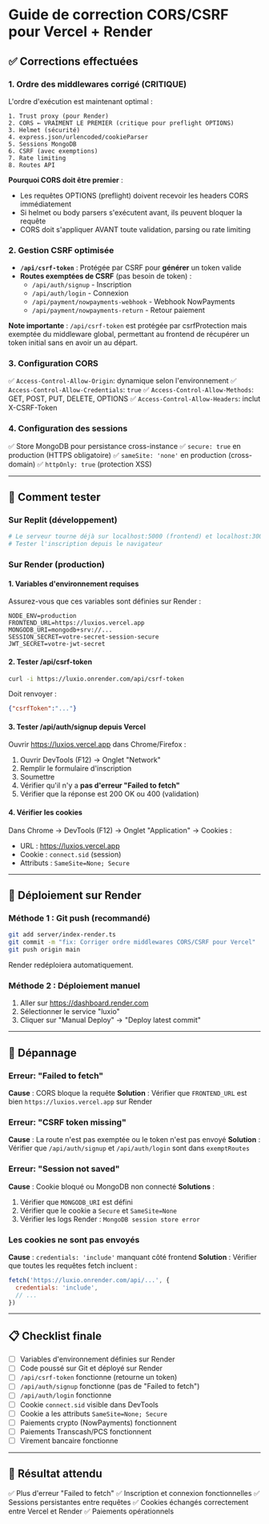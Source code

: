 # Guide de correction CORS/CSRF pour Vercel + Render

## ✅ Corrections effectuées

### 1. Ordre des middlewares corrigé (CRITIQUE)
L'ordre d'exécution est maintenant optimal :
```
1. Trust proxy (pour Render)
2. CORS ← VRAIMENT LE PREMIER (critique pour preflight OPTIONS)
3. Helmet (sécurité)
4. express.json/urlencoded/cookieParser
5. Sessions MongoDB
6. CSRF (avec exemptions)
7. Rate limiting
8. Routes API
```

**Pourquoi CORS doit être premier** :
- Les requêtes OPTIONS (preflight) doivent recevoir les headers CORS immédiatement
- Si helmet ou body parsers s'exécutent avant, ils peuvent bloquer la requête
- CORS doit s'appliquer AVANT toute validation, parsing ou rate limiting

### 2. Gestion CSRF optimisée
- **`/api/csrf-token`** : Protégée par CSRF pour **générer** un token valide
- **Routes exemptées de CSRF** (pas besoin de token) :
  - `/api/auth/signup` - Inscription
  - `/api/auth/login` - Connexion
  - `/api/payment/nowpayments-webhook` - Webhook NowPayments
  - `/api/payment/nowpayments-return` - Retour paiement

**Note importante** : `/api/csrf-token` est protégée par csrfProtection mais exemptée du middleware global, permettant au frontend de récupérer un token initial sans en avoir un au départ.

### 3. Configuration CORS
✅ `Access-Control-Allow-Origin`: dynamique selon l'environnement
✅ `Access-Control-Allow-Credentials`: `true`
✅ `Access-Control-Allow-Methods`: GET, POST, PUT, DELETE, OPTIONS
✅ `Access-Control-Allow-Headers`: inclut X-CSRF-Token

### 4. Configuration des sessions
✅ Store MongoDB pour persistance cross-instance
✅ `secure: true` en production (HTTPS obligatoire)
✅ `sameSite: 'none'` en production (cross-domain)
✅ `httpOnly: true` (protection XSS)

---

## 🧪 Comment tester

### Sur Replit (développement)
```bash
# Le serveur tourne déjà sur localhost:5000 (frontend) et localhost:3001 (backend)
# Tester l'inscription depuis le navigateur
```

### Sur Render (production)

#### 1. Variables d'environnement requises
Assurez-vous que ces variables sont définies sur Render :
```env
NODE_ENV=production
FRONTEND_URL=https://luxios.vercel.app
MONGODB_URI=mongodb+srv://...
SESSION_SECRET=votre-secret-session-secure
JWT_SECRET=votre-jwt-secret
```

#### 2. Tester /api/csrf-token
```bash
curl -i https://luxio.onrender.com/api/csrf-token
```
Doit renvoyer :
```json
{"csrfToken":"..."}
```

#### 3. Tester /api/auth/signup depuis Vercel
Ouvrir https://luxios.vercel.app dans Chrome/Firefox :
1. Ouvrir DevTools (F12) → Onglet "Network"
2. Remplir le formulaire d'inscription
3. Soumettre
4. Vérifier qu'il n'y a **pas d'erreur "Failed to fetch"**
5. Vérifier que la réponse est 200 OK ou 400 (validation)

#### 4. Vérifier les cookies
Dans Chrome → DevTools (F12) → Onglet "Application" → Cookies :
- URL : https://luxios.vercel.app
- Cookie : `connect.sid` (session)
- Attributs : `SameSite=None; Secure`

---

## 🔧 Déploiement sur Render

### Méthode 1 : Git push (recommandé)
```bash
git add server/index-render.ts
git commit -m "fix: Corriger ordre middlewares CORS/CSRF pour Vercel"
git push origin main
```
Render redéploiera automatiquement.

### Méthode 2 : Déploiement manuel
1. Aller sur https://dashboard.render.com
2. Sélectionner le service "luxio"
3. Cliquer sur "Manual Deploy" → "Deploy latest commit"

---

## 🐛 Dépannage

### Erreur: "Failed to fetch"
**Cause** : CORS bloque la requête
**Solution** : Vérifier que `FRONTEND_URL` est bien `https://luxios.vercel.app` sur Render

### Erreur: "CSRF token missing"
**Cause** : La route n'est pas exemptée ou le token n'est pas envoyé
**Solution** : Vérifier que `/api/auth/signup` et `/api/auth/login` sont dans `exemptRoutes`

### Erreur: "Session not saved"
**Cause** : Cookie bloqué ou MongoDB non connecté
**Solutions** :
1. Vérifier que `MONGODB_URI` est défini
2. Vérifier que le cookie a `Secure` et `SameSite=None`
3. Vérifier les logs Render : `MongoDB session store error`

### Les cookies ne sont pas envoyés
**Cause** : `credentials: 'include'` manquant côté frontend
**Solution** : Vérifier que toutes les requêtes fetch incluent :
```javascript
fetch('https://luxio.onrender.com/api/...', {
  credentials: 'include',
  // ...
})
```

---

## 📋 Checklist finale

- [ ] Variables d'environnement définies sur Render
- [ ] Code poussé sur Git et déployé sur Render
- [ ] `/api/csrf-token` fonctionne (retourne un token)
- [ ] `/api/auth/signup` fonctionne (pas de "Failed to fetch")
- [ ] `/api/auth/login` fonctionne
- [ ] Cookie `connect.sid` visible dans DevTools
- [ ] Cookie a les attributs `SameSite=None; Secure`
- [ ] Paiements crypto (NowPayments) fonctionnent
- [ ] Paiements Transcash/PCS fonctionnent
- [ ] Virement bancaire fonctionne

---

## 🎯 Résultat attendu

✅ Plus d'erreur "Failed to fetch"
✅ Inscription et connexion fonctionnelles
✅ Sessions persistantes entre requêtes
✅ Cookies échangés correctement entre Vercel et Render
✅ Paiements opérationnels
